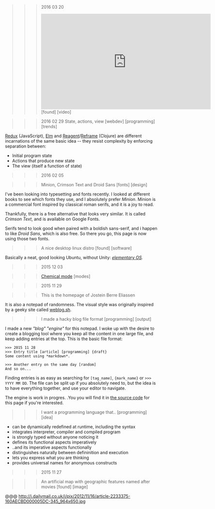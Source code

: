 
>>> 2016 03 20
>>> <iframe width="560" height="315" src="https://www.youtube.com/embed/AGWF-VzIqPI" frameborder="0" allowfullscreen></iframe> [found] [video]


>>> 2016 02 29
>>> State, actions, view [webdev] [programming] [trends]

[Redux](http://redux.js.org/) (JavaScript), [Elm](http://elm-lang.org/) and [Reagent](http://reagent-project.github.io/)/[Reframe](https://github.com/Day8/re-frame) (Clojure) are different incarnations of the same basic idea -- they resist complexity by enforcing separation between:

- Initial program state
- Actions that produce new state
- The view (itself a function of state)

>>> 2016 02 05

>>> Minion, Crimson Text and Droid Sans [fonts] [design]

I've been looking into typesetting and fonts recently. I looked at different books to see which fonts they use, and I absolutely prefer *Minion*. Minion is a commercial font inspired by classical roman serifs, and it is a joy to read.

Thankfully, there is a free alternative that looks very similar. It is called *Crimson Text*, and is available on Google Fonts.

Serifs tend to look good when paired with a boldish sans-serif, and i happen to like *Droid Sans*, which is also free. So there you go, this page is now using those two fonts.


>>> A nice desktop linux distro [found] [software]

Basically a neat, good looking Ubuntu, without Unity: *[elementary OS](https://elementary.io).*

>>> 2015 12 03

>>> [Chemical mode](javascript:ybg('P_eaCE_8ilI')) [modes]

>>> 2015 11 29

>>> <span id="about">This is the homepage of Jostein Berre Eliassen</span>

It is also a notepad of randomness. The visual style was originally inspired by a geeky site called [weblog.sh](http://weblog.sh).

>>> I made a hacky blog file format [programming] [output]

I made a new *"blog" "engine"* for this notepad. I woke up with the desire to create a blogging tool where you keep all the content in one large file, and keep adding entries at the top. This is the basic file format:

    >>> 2015 11 28
    >>> Entry title [article] [programming] {draft}
    Some content using *markdown*.

    >>> Another entry on the same day [random]
    And so on...

Finding entries is as easy as searching for `[tag_name]`, `{mark_name}` or `>>> YYYY MM DD`. The file can be split up if you absolutely need to, but the idea is to have everything together, and use your editor to navigate.

The engine is work in progres. .You you will find it in [the source code](//github.com/jbe/jbe.github.com) for this page if you're interested.

>>> I want a programming language that..  [programming] [idea]

- can be dynamically redefined at runtime, including the syntax
- integrates interpreter, compiler and compiled program
- is strongly typed without anyone noticing it
- defines its functional aspects imperatively
- ..and its imperative aspects functionally
- distinguishes naturally between defininition and execution
- lets you express what you are thinking
- provides universal names for anonymous constructs

>>> 2015 11 27

>>> An artificial map with geographic features named after movies [found] [image]

@@@ http://i.dailymail.co.uk/i/pix/2012/11/16/article-2233375-160AECBD000005DC-345_964x650.jpg
